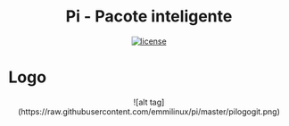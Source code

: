 <h1 align="center">Pi - Pacote inteligente</h1>


<p align="center"> 
<a href="https://github.com/emmilinux/pi/blob/master/LICENSE"><img src="https://img.shields.io/github/license/mashape/apistatus.svg" alt="license"/></a></p>

# Logo
<p align="center">
![alt tag](https://raw.githubusercontent.com/emmilinux/pi/master/pilogogit.png)</p>
